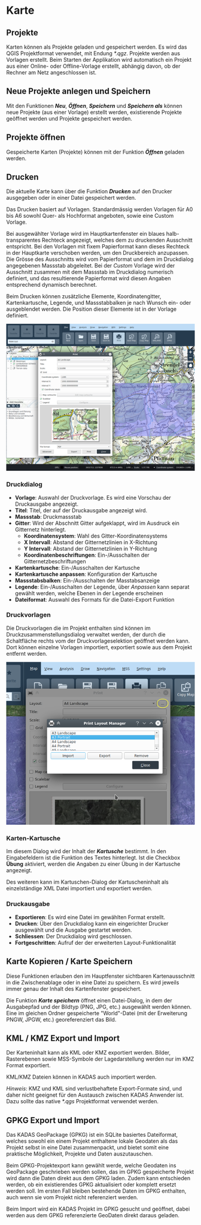 # Karte



## <a name="sec0"></a>Projekte

Karten können als Projekte geladen und gespeichert werden. Es wird das QGIS Projektformat verwendet, mit Endung _*.qgz_. Projekte werden aus Vorlagen erstellt. Beim Starten der Applikation wird automatisch ein Projekt aus einer Online- oder Offline-Vorlage erstellt, abhängig davon, ob der Rechner am Netz angeschlossen ist.


## <a name="sec1"></a>Neue Projekte anlegen und Speichern

Mit den Funktionen **_Neu_**, **_Öffnen_**, **_Speichern_** und **_Speichern als_** können neue Projekte (aus einer Vorlage) erstellt werden, existierende Projekte geöffnet werden und Projekte gespeichert werden.


## <a name="sec2"></a>Projekte öffnen

Gespeicherte Karten (Projekte) können mit der Funktion **_Öffnen_** geladen werden.


## <a name="sec3"></a>Drucken

Die aktuelle Karte kann über die Funktion **_Drucken_** auf den Drucker ausgegeben oder in einer Datei gespeichert werden.

Das Drucken basiert auf Vorlagen. Standardmässig werden Vorlagen für A0 bis A6 sowohl Quer- als Hochformat angeboten, sowie eine Custom Vorlage.


Bei ausgewählter Vorlage wird im Hauptkartenfenster ein blaues halb-transparentes Rechteck angezeigt, welches dem zu druckenden Ausschnitt entspricht. Bei den Vorlagen mit fixem Papierformat kann dieses Rechteck in der Hauptkarte verschoben werden, um den Druckbereich anzupassen. Die Grösse des Ausschnitts wird vom Papierformat und dem im Druckdialog angegebenen Massstab abgeleitet. Bei der _Custom_ Vorlage wird der Ausschnitt zusammen mit dem Massstab im Druckdialog numerisch definiert, und das resultierende Papierformat wird diesen Angaben entsprechend dynamisch berechnet.


Beim Drucken können zusätzliche Elemente, Koordinatengitter, Kartenkartusche, Legende, und Massstabbalken je nach Wunsch ein- oder ausgeblendet werden. Die Position dieser Elemente ist in der Vorlage definiert. 

<img src="../../media/image12.png" />

### Druckdialog

+ **Vorlage**: Auswahl der Druckvorlage. Es wird eine Vorschau der Druckausgabe angezeigt.
+ **Titel**: Titel, der auf der Druckausgabe angezeigt wird.
+ **Massstab**: Druckmassstab
+ **Gitter**: Wird der Abschnitt Gitter aufgeklappt, wird im Ausdruck ein Gitternetz hinterlegt.
  + **Koordinatensystem**: Wahl des Gitter-Koordinatensystems
  + **X Intervall**: Abstand der Gitternetzlinien in X-Richtung
  + **Y Intervall**: Abstand der Gitternetzlinien in Y-Richtung
  + **Koordinatenbeschriftungen**: Ein-/Ausschalten der Gitternetzbeschriftungen
+ **Kartenkartusche**: Ein-/Ausschalten der Kartusche
+ **Kartenkartusche anpassen**: Konfiguration der Kartusche
+ **Massstabsbalken**: Ein-/Ausschalten der Masstabsanzeige
+ **Legende**: Ein-/Ausschalten der Legende, über *Anpassen* kann separat gewählt werden, welche Ebenen in der Legende erscheinen
+ **Dateiformat**: Auswahl des Formats für die Datei-Export Funktion


### Druckvorlagen

Die Druckvorlagen die im Projekt enthalten sind können im Druckzusammenstellungsdialog verwaltet werden, der durch die Schaltfläche rechts vom der Druckvorlageselektion geöffnet werden kann. Dort können einzelne Vorlagen importiert, exportiert sowie aus dem Projekt entfernt werden.

<img src="../../media/image12.1.png" />

### Karten-Kartusche

Im diesem Dialog wird der Inhalt der **_Kartusche_** bestimmt. In den Eingabefeldern ist die Funktion des Textes hinterlegt. Ist die Checkbox **Übung** aktiviert, werden die Angaben zu einer Übung in der Kartusche angezeigt.

Des weiteren kann im Kartuschen-Dialog der Kartuscheninhalt als einzelständige XML Datei importiert und exportiert werden.


### Druckausgabe

+ **Exportieren**: Es wird eine Datei im gewählten Format erstellt.
+ **Drucken**: Über den Druckdialog kann ein eingerichter Drucker ausgewählt und die Ausgabe gestartet werden.
+ **Schliessen**: Der Druckdialog wird geschlossen.
+ **Fortgeschritten**: Aufruf der der erweiterten Layout-Funktionalität 


## <a name="sec4"></a>Karte Kopieren / Karte Speichern

Diese Funktionen erlauben den im Hauptfenster sichtbaren Kartenausschnitt in die Zwischenablage oder in eine Datei zu speichern. Es wird jeweils immer genau der Inhalt des Kartenfenster gespeichert.

Die Funktion **_Karte speichern_** öffnet einen Datei-Dialog, in dem der Ausgabepfad und der Bildtyp (PNG, JPG, etc.) ausgewählt werden können. Eine im gleichen Ordner gespeicherte "World"-Datei (mit der Erweiterung PNGW, JPGW, etc.) georeferenziert das Bild.


## <a name="sec5"></a>KML / KMZ Export und Import

Der Karteninhalt kann als KML oder KMZ exportiert werden. Bilder, Rasterebenen sowie MSS-Symbole der Lagedarstellung werden nur im KMZ Format exportiert.

KML/KMZ Dateien können in KADAS auch importiert werden.

*Hinweis*: KMZ und KML sind verlustbehaftete Export-Formate sind, und daher nicht geeignet für den Austausch zwischen KADAS Anwender ist. Dazu sollte das native _*.qgs_ Projektformat verwendet werden.



## <a name="sec6"></a>GPKG Export und Import

Das KADAS GeoPackage (GPKG) ist ein SQLite basiertes Dateiformat, welches sowohl ein einem Projekt enthaltene lokale Geodaten als das Projekt selbst in eine Datei zusammenpackt, und bietet somit eine praktische Möglichkeit, Projekte und Daten auszutauschen.

Beim GPKG-Projektexport kann gewählt werde, welche Geodaten ins GeoPackage geschrieben werden sollen, das im GPKG gespeicherte Projekt wird dann die Daten direkt aus dem GPKG laden. Zudem kann entschieden werden, ob ein existierendes GPKG aktualisiert oder komplett ersetzt werden soll. Im ersten Fall bleiben bestehende Daten im GPKG enthalten, auch wenn sie vom Projekt nicht referenziert werden.

Beim Import wird ein KADAS Projekt im GPKG gesucht und geöffnet, dabei werden aus dem GPKG referenzierte GeoDaten direkt daraus geladen.



